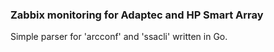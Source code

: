 ### Zabbix monitoring for Adaptec and HP Smart Array
Simple parser for 'arcconf' and 'ssacli' written in Go.


